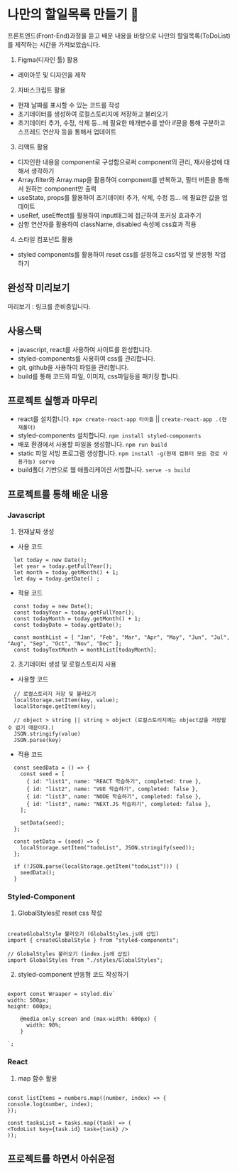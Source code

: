 # 나만의 할일목록 만들기 🧐

프론트엔드(Front-End)과정을 듣고 배운 내용을 바탕으로 나만의 할일목록(ToDoList)를 제작하는 시간을 가져보았습니다.

1. Figma(디자인 툴) 활용

- 레이아웃 및 디자인을 제작

2. 자바스크립트 활용

- 현재 날짜를 표시할 수 있는 코드를 작성
- 초기데이터를 생성하여 로컬스토리지에 저장하고 불러오기
- 초기데이터 추가, 수정, 삭제 등...에 필요한 매개변수를 받아 if문을 통해 구분하고 스프레드 연산자 등을 통해서 업데이트

3. 리액트 활용

- 디자인한 내용을 component로 구성함으로써 component의 관리, 재사용성에 대해서 생각하기
- Array.filter와 Array.map을 활용하여 component를 반복하고, 필터 버튼을 통해서 원하는 component만 출력
- useState, props를 활용하여 초기데이터 추가, 삭제, 수정 등... 에 필요한 값을 업데이트
- useRef, useEffect를 활용하여 input태그에 접근하여 포커싱 효과주기
- 삼항 연산자를 활용하여 className, disabled 속성에 css효과 적용

4. 스타일 컴포넌트 활용

- styled components를 활용하여 reset css를 설정하고 css작업 및 반응형 작업하기

## 완성작 미리보기

미리보기 : 링크를 준비중입니다.

## 사용스택

- javascript, react를 사용하여 사이트를 완성합니다.
- styled-components를 사용하여 css를 관리합니다.
- git, github을 사용하여 파일을 관리합니다.
- build를 통해 코드와 파일, 이미지, css파일등을 패키징 합니다.

## 프로젝트 실행과 마무리

- react를 설치합니다. `npx create-react-app 타이틀` || `create-react-app .(현재폴더)`
- styled-components 설치합니다. `npm install styled-components`
- 배포 환경에서 사용할 파일을 생성합니다. `npm run build`
- static 파일 서빙 프로그램 생성합니다. `npm install -g(현재 컴퓨터 모든 경로 사용가능) serve`
- build폴더 기반으로 웹 애플리케이션 서빙합니다. `serve -s build`

## 프로젝트를 통해 배운 내용

### Javascript

1. 현재날짜 생성

- 사용 코드

```
  let today = new Date();
  let year = today.getFullYear();
  let month = today.getMonth() + 1;
  let day = today.getDate() ;
```

- 적용 코드

```
  const today = new Date();
  const todayYear = today.getFullYear();
  const todayMonth = today.getMonth() + 1;
  const todayDate = today.getDate();

  const monthList = [ "Jan", "Feb", "Mar", "Apr", "May", "Jun", "Jul", "Aug", "Sep", "Oct", "Nov", "Dec" ];
  const todayTextMonth = monthList[todayMonth];
```

2. 초기데이터 생성 및 로컬스토리지 사용

- 사용할 코드

```
  // 로컬스토리지 저장 및 불러오기
  localStorage.setItem(key, value);
  localStorage.getItem(key);

  // object > string || string > object (로컬스토리지에는 object값을 저장할 수 없기 때문이다.)
  JSON.stringify(value)
  JSON.parse(key)
```

- 적용 코드

```
  const seedData = () => {
    const seed = [
      { id: "list1", name: "REACT 학습하기", completed: true },
      { id: "list2", name: "VUE 학습하기", completed: false },
      { id: "list3", name: "NODE 학습하기", completed: false },
      { id: "list3", name: "NEXT.JS 학습하기", completed: false },
    ];

    setData(seed);
  };

  const setData = (seed) => {
    localStorage.setItem("todoList", JSON.stringify(seed));
  };

  if (!JSON.parse(localStorage.getItem("todoList"))) {
    seedData();
  }
```

### Styled-Component

1. GlobalStyles로 reset css 작성

```

createGlobalStyle 불러오기 (GlobalStyles.js에 삽입)
import { createGlobalStyle } from "styled-components";

// GlobalStyles 불러오기 (index.js에 삽입)
import GlobalStyles from "./styles/GlobalStyles";

```

2. styled-component 반응형 코드 작성하기

```

export const Wraaper = styled.div`
width: 500px;
height: 600px;

    @media only screen and (max-width: 600px) {
      width: 90%;
    }

`;

```

### React

1. map 함수 활용

```

const listItems = numbers.map((number, index) => {
console.log(number, index);
});

const tasksList = tasks.map((task) => (
<TodoList key={task.id} task={task} />
));

```

## 프로젝트를 하면서 아쉬운점

```

```
